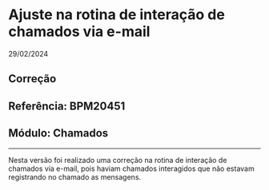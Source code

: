 # Ajuste na rotina de interação de chamados via e-mail
29/02/2024
## Correção
## Referência: BPM20451
## Módulo: Chamados
***

Nesta versão foi realizado uma correção na rotina de interação de chamados via e-mail, pois haviam chamados interagidos que não estavam registrando no chamado as mensagens.